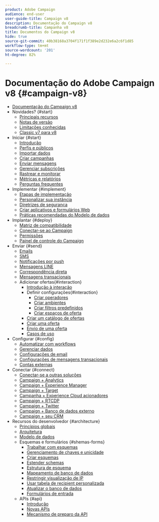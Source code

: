 ```yaml
---
product: Adobe Campaign
audience: end-user
user-guide-title: Campaign v8
description: Documentação do Campaign v8
breadcrumb-title: Campanha v8
title: Documentos do Campaign v8
hide: true
source-git-commit: 40b38168a3704f171f1f389e2d232e6a2c6f1d85
workflow-type: tm+mt
source-wordcount: '201'
ht-degree: 82%

---
```



# Documentação do Adobe Campaign v8 {#campaign-v8}

+ [Documentação do Campaign v8](campaign-home.md)
+ Novidades? {#start}
   + [Principais recursos](start/whats-new.md)
   + [Notas de versão](start/release-notes.md)
   + [Limitações conhecidas](start/known-limitations.md)
   + [Classic v7 para v8](start/capability-matrix.md)
+ Iniciar {#start}
   + [Introdução](start/get-started.md)
   + [Perfis e públicos](start/audiences.md)
   + [Importar dados](start/import.md)
   + [Criar campanhas](start/campaigns.md)
   + [Enviar mensagens](start/create-message.md)
   + [Gerenciar subscrições](start/subscriptions.md)
   + [Rastrear e monitorar](start/tracking.md)
   + [Métricas e relatórios](start/reporting.md)
   + [Perguntas frequentes](start/campaign-faq.md)
+ Implementar {#implement}
   + [Etapas de implementação](start/implement.md)
   + [Personalizar sua instância](dev/customize.md)
   + [Diretrizes de segurança](config/security.md)
   + [Criar aplicativos e formulários Web](dev/webapps.md)
   + [Práticas recomendadas do Modelo de dados](dev/datamodel-best-practices.md)
+ Implantar {#deploy}
   + [Matriz de compatibilidade](start/compatibility-matrix.md)
   + [Conectar-se ao Campaign](start/connect.md)
   + [Permissões](start/permissions.md)
   + [Painel de controle do Campaign](config/self-service.md)
+ Enviar {#send}
   + [Emails](send/email.md)
   + [SMS](send/sms.md)
   + [Notificações por push](send/push.md)
   + [Mensagens LINE](send/line.md)
   + [Correspondência direta](send/direct-mail.md)
   + [Mensagens transacionais](send/transactional.md)
   + Adicionar ofertas{#interaction}
      + [Introdução à interação](send/interaction.md)
      + Definir configurações{#interaction}
         + [Criar operadores](send/interaction-operators.md)
         + [Criar ambientes](send/interaction-env.md)
         + [Criar filtros predefinidos](send/interaction-predefined-filters.md)
         + [Criar espaços de oferta](send/interaction-offer-spaces.md)
      + [Criar um catálogo de ofertas](send/interaction-offer-catalog.md)
      + [Criar uma oferta](send/interaction-offer.md)
      + [Envio de uma oferta](send/interaction-send-offers.md)
      + [Casos de uso](send/interaction-use-cases.md)
+ Configurar {#config}
   + [Automatizar com workflows](config/workflows.md)
   + [Gerenciar dados](config/replication.md)
   + [Configurações de email](config/email-settings.md)
   + [Configurações de mensagens transacionais](config/transactional-msg-settings.md)
   + [Contas externas](config/external-accounts.md)
+ Conectar {#connect}
   + [Conectar-se a outras soluções](connect/integration.md)
   + [Campaign + Analytics](connect/ac-aa.md)
   + [Campaign + Experience Manager](connect/ac-aem.md)
   + [Campaign + Target](connect/ac-at.md)
   + [Campanha + Experience Cloud acionadores](connect/ac-triggers.md)
   + [Campaign + RTCDP](connect/ac-rtcdp.md)
   + [Campaign + Twitter](connect/ac-tw.md)
   + [Campaign + Banco de dados externo](connect/fda.md)
   + [Campaign + seu CRM](connect/crm.md)
+ Recursos do desenvolvedor {#architecture}
   + [Princípios globais](dev/general-architecture.md)
   + [Arquitetura](dev/architecture.md)
   + [Modelo de dados](dev/datamodel.md)
   + Esquemas e formulários {#shemas-forms}
      + [Trabalhar com esquemas](dev/schemas.md)
      + [Gerenciamento de chaves e unicidade](dev/keys.md)
      + [Criar esquemas](dev/create-schema.md)
      + [Estender schemas](dev/extend-schema.md)
      + [Estrutura de esquema](dev/schema-structure.md)
      + [Mapeamento de banco de dados](dev/database-mapping.md)
      + [Restringir visualização de IP](dev/restrict-pi-view.md)
      + [Usar tabela de recipient personalizada](dev/custom-recipient.md)
      + [Atualizar o banco de dados](dev/update-database-structure.md)
      + [Formulários de entrada](dev/forms.md)
   + APIs {#api}
      + [Introdução](dev/api.md)
      + [Novas APIs](dev/new-apis.md)
      + [Mecanismo de preparo da API](dev/staging.md)

